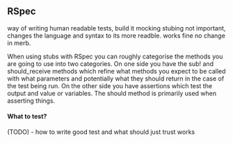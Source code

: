## RSpec

way of writing human readable tests, build it mocking stubing not important, changes the language and syntax to its more readble. works fine no change in merb.

When using stubs with RSpec you can roughly categorise the methods you are going to use into two categories. On one side you have the sub! and should_receive methods which refine what methods you expect to be called with what parameters and potentially what they should return in the case of the test being run. On the other side you have assertions which test the output and value or variables. The should method is primarily used when asserting things.



#### What to test?

(TODO) - how to write good test and what should just trust works